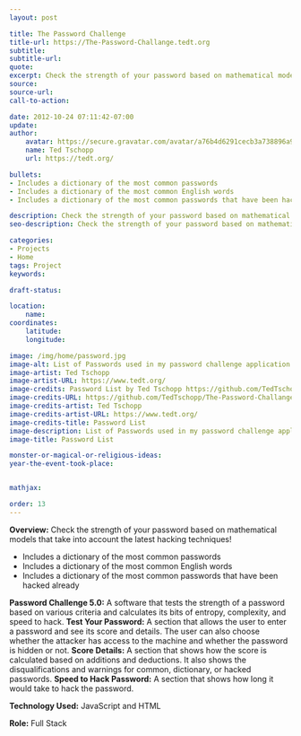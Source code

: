 ```yaml
---
layout: post

title: The Password Challenge
title-url: https://The-Password-Challange.tedt.org
subtitle:
subtitle-url:
quote:
excerpt: Check the strength of your password based on mathematical models that take into account the latest hacking techniques!
source:
source-url:
call-to-action:

date: 2012-10-24 07:11:42-07:00
update:
author:
    avatar: https://secure.gravatar.com/avatar/a76b4d6291cecb3a738896a971bfb903?s=512&d=mp&r=g
    name: Ted Tschopp
    url: https://tedt.org/

bullets:
- Includes a dictionary of the most common passwords
- Includes a dictionary of the most common English words
- Includes a dictionary of the most common passwords that have been hacked already

description: Check the strength of your password based on mathematical models that take into account the latest hacking techniques!
seo-description: Check the strength of your password based on mathematical models that take into account the latest hacking techniques!

categories: 
- Projects
- Home
tags: Project
keywords:

draft-status:

location:
    name:
coordinates:
    latitude:
    longitude:

image: /img/home/password.jpg
image-alt: List of Passwords used in my password challenge application
image-artist: Ted Tschopp
image-artist-URL: https://www.tedt.org/
image-credits: Password List by Ted Tschopp https://github.com/TedTschopp/The-Password-Challange
image-credits-URL: https://github.com/TedTschopp/The-Password-Challange
image-credits-artist: Ted Tschopp
image-credits-artist-URL: https://www.tedt.org/
image-credits-title: Password List
image-description: List of Passwords used in my password challenge application
image-title: Password List

monster-or-magical-or-religious-ideas:
year-the-event-took-place:


mathjax:

order: 13
---
```


**Overview:** Check the strength of your password based on mathematical models that take into account the latest hacking techniques!

* Includes a dictionary of the most common passwords
* Includes a dictionary of the most common English words
* Includes a dictionary of the most common passwords that have been hacked already

**Password Challenge 5.0:** A software that tests the strength of a password based on various criteria and calculates its bits of entropy, complexity, and speed to hack.
**Test Your Password:** A section that allows the user to enter a password and see its score and details. The user can also choose whether the attacker has access to the machine and whether the password is hidden or not.
**Score Details:** A section that shows how the score is calculated based on additions and deductions. It also shows the disqualifications and warnings for common, dictionary, or hacked passwords.
**Speed to Hack Password:** A section that shows how long it would take to hack the password.

**Technology Used:** JavaScript and HTML

**Role:** Full Stack